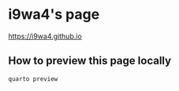 # i9wa4's page

<https://i9wa4.github.io>

## How to preview this page locally

```sh
quarto preview
```
